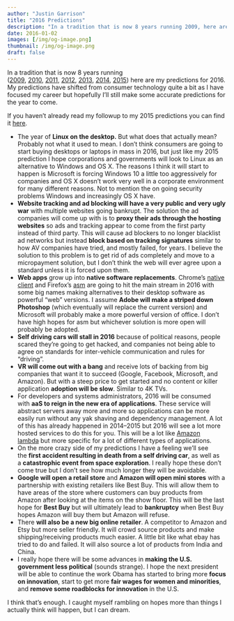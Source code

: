 ```yaml
---
author: "Justin Garrison"
title: "2016 Predictions"
description: "In a tradition that is now 8 years running 2009, here are my predictions for 2016."
date: 2016-01-02
images: [/img/og-image.png]
thumbnail: /img/og-image.png
draft: false
---
```


In a tradition that is now 8 years running ([2009](https://medium.com/@rothgar/2009-predictions-11b338a5a39c#.oto4xr99e), [2010](https://medium.com/@rothgar/2010-tech-predictions-adbde5c171ab#.hiazi2mkd), [2011](https://medium.com/@rothgar/2011-tech-predictions-5076b5b5cd7#.35txwe4ba), [2012](https://medium.com/@rothgar/2012-technology-predictions-6ecdfb0001f0#.sy3yfkpgx), [2013](https://medium.com/@rothgar/2013-technology-predictions-b5b9a6063e2f#.1ghl5v5wp), [2014](https://medium.com/@rothgar/2014-technology-predictions-3472e9f63103#.rsj08w7c4), [2015](https://justingarrison.com/2015-predictions-5951d1ccfab2#.4yc5ls1fz)) here are my predictions for 2016. My predictions have shifted from consumer technology quite a bit as I have focused my career but hopefully I’ll still make some accurate predictions for the year to come.

If you haven’t already read my followup to my 2015 predictions you can find it [here](https://medium.com/@rothgar/2015-predictions-follow-up-ab4a3d4750e1#.egn0e5x09).

- The year of **Linux on the desktop.** But what does that actually mean? Probably not what it used to mean. I don’t think consumers are going to start buying desktops or laptops in mass in 2016, but just like my 2015 prediction I hope corporations and governments will look to Linux as an alternative to Windows and OS X. The reasons I think it will start to happen is Microsoft is forcing Windows 10 a little too aggressively for companies and OS X doesn’t work very well in a corporate environment for many different reasons. Not to mention the on going security problems Windows and increasingly OS X have.
- **Website tracking and ad blocking will have a very public and very ugly war** with multiple websites going bankrupt. The solution the ad companies will come up with is to **proxy their ads through the hosting websites** so ads and tracking appear to come from the first party instead of third party. This will cause ad blockers to no longer blacklist ad networks but instead **block based on tracking signatures** similar to how AV companies have tried, and mostly failed, for years. I believe the solution to this problem is to get rid of ads completely and move to a micropayment solution, but I don’t think the web will ever agree upon a standard unless it is forced upon them.
- **Web apps** grow up into **native software replacements**. Chrome’s [native client](https://developer.chrome.com/native-client) and Firefox’s [asm](http://asmjs.org/) are going to hit the main stream in 2016 with some big names making alternatives to their desktop software as powerful “web” versions. I assume **Adobe will make a striped down Photoshop** (which eventually will replace the current version) and Microsoft will probably make a more powerful version of office. I don’t have high hopes for asm but whichever solution is more open will probably be adopted.
- **Self driving cars will stall in 2016** because of political reasons, people scared they’re going to get hacked, and companies not being able to agree on standards for inter-vehicle communication and rules for “driving”.
- **VR will come out with a bang** and receive lots of backing from big companies that want it to succeed (Google, Facebook, Microsoft, and Amazon). But with a steep price to get started and no content or killer application **adoption will be slow**. Similar to 4K TVs.
- For developers and systems administrators, 2016 will be consumed with **aaS to reign in the new era of applications**. These service will abstract servers away more and more so applications can be more easily run without any yak shaving and dependency management. A lot of this has already happened in 2014–2015 but 2016 will see a lot more hosted services to do this for you. This will be a lot like [Amazon lambda](https://aws.amazon.com/lambda/) but more specific for a lot of different types of applications.
- On the more crazy side of my predictions I have a feeling we’ll see the **first accident resulting in death from a self driving car**, as well as a **catastrophic event from space exploration**. I really hope these don’t come true but I don’t see how much longer they will be avoidable.
- **Google will open a retail store** and **Amazon will open mini stores** with a partnership with existing retailers like Best Buy. This will allow them to have areas of the store where customers can buy products from Amazon after looking at the items on the show floor. This will be the last hope for **Best Buy** but will ultimately lead to **bankruptcy** when Best Buy hopes Amazon will buy them but Amazon will refuse.
- There **will also be a new big online retailer**. A competitor to Amazon and Etsy but more seller friendly. It will crowd source products and make shipping/receiving products much easier. A little bit like what ebay has tried to do and failed. It will also source a lot of products from India and China.
- I really hope there will be some advances in **making the U.S. government less political** (sounds strange). I hope the next president will be able to continue the work Obama has started to bring more **focus on innovation**, start to get more **fair wages for women and minorities**, and **remove some roadblocks for innovation** in the U.S.

I think that’s enough. I caught myself rambling on hopes more than things I actually think will happen, but I can dream.
